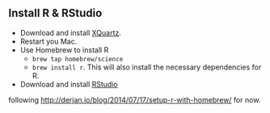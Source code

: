 ## Install R & RStudio

* Download and install [XQuartz](http://xquartz.macosforge.org/landing/).
* Restart you Mac.
* Use Homebrew to install R
    * `brew tap homebrew/science`
    * `brew install r`. This will also install the necessary dependencies for R.
* Download and install [RStudio](http://www.rstudio.com/products/RStudio/)

following http://derjan.io/blog/2014/07/17/setup-r-with-homebrew/ for now.